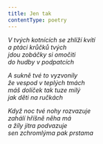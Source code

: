 ```yaml
---
title: Jen tak
contentType: poetry
---
```


_V tvých kotnících se zhlíží kvítí  
a ptáci krůčků tvých  
jdou zobáčky si omočiti  
do hudby v podpatcích_

  

_A sukně tvé to vyzvonily  
že vespod v teplých tmách  
máš dolíček tak tuze milý  
jak děti na ručkách_

  

_Když noc tvé nohy rozvazuje  
zahálí hříšně něha má  
a žíly jitra podvazuje  
sen zchromlýma pak prstama_
